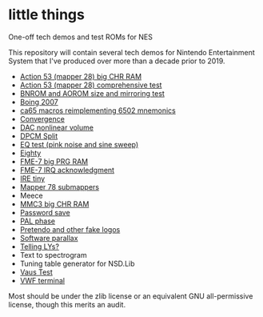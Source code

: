 # little things
One-off tech demos and test ROMs for NES

This repository will contain several tech demos for Nintendo
Entertainment System that I've produced over more than a decade
prior to 2019.

- [Action 53 (mapper 28) big CHR RAM](https://forums.nesdev.com/viewtopic.php?p=190851#p190851)
- [Action 53 (mapper 28) comprehensive test](http://forums.nesdev.com/viewtopic.php?p=102693#p102693)
- [BNROM and AOROM size and mirroring test](https://forums.nesdev.com/viewtopic.php?p=79826#p79826)
- [Boing 2007](https://forums.nesdev.com/viewtopic.php?p=62806#p62806)
- [ca65 macros reimplementing 6502 mnemonics](https://forums.nesdev.com/viewtopic.php?f=2&t=10701)
- [Convergence](https://forums.nesdev.com/viewtopic.php?p=215229#p215229)
- [DAC nonlinear volume](https://forums.nesdev.com/viewtopic.php?f=6&t=16726)
- [DPCM Split](https://forums.nesdev.com/viewtopic.php?p=65871#p65871)
- [EQ test (pink noise and sine sweep)](https://forums.nesdev.com/viewtopic.php?p=208506#p208506)
- [Eighty](https://forums.nesdev.com/viewtopic.php?p=95153#p95153)
- [FME-7 big PRG RAM](https://forums.nesdev.com/viewtopic.php?p=142573#p142573)
- [FME-7 IRQ acknowledgment](https://forums.nesdev.com/viewtopic.php?p=142243#p142243)
- [IRE tiny](https://forums.nesdev.com/viewtopic.php?p=159262#p159262)
- [Mapper 78 submappers](https://forums.nesdev.com/viewtopic.php?p=208395#p208395)
- Meece
- [MMC3 big CHR RAM](https://forums.nesdev.com/viewtopic.php?f=3&t=13890)
- [Password save](https://forums.nesdev.com/viewtopic.php?p=64656#p64656)
- [PAL phase](https://forums.nesdev.com/viewtopic.php?p=133629#p133629)
- [Pretendo and other fake logos](https://forums.nesdev.com/viewtopic.php?p=116405#p116405)
- [Software parallax](https://forums.nesdev.com/viewtopic.php?f=22&t=16419)
- [Telling LYs?](https://forums.nesdev.com/viewtopic.php?f=22&t=18998)
- Text to spectrogram
- Tuning table generator for NSD.Lib
- [Vaus Test](https://forums.nesdev.com/viewtopic.php?f=22&t=10662)
- [VWF terminal](https://forums.nesdev.com/viewtopic.php?f=2&t=12436)

Most should be under the zlib license or an equivalent GNU
all-permissive license, though this merits an audit.

